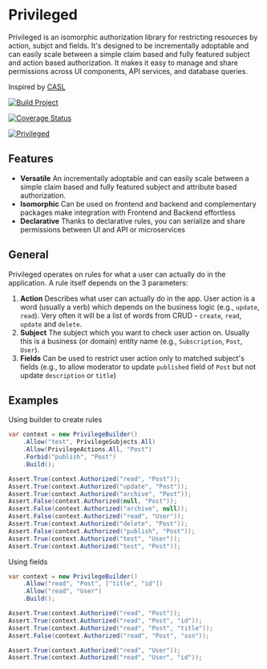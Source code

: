 # Privileged

Privileged is an isomorphic authorization library for restricting resources by action, subjct and fields. 
It's designed to be incrementally adoptable and can easily scale between a simple claim based and fully featured 
subject and action based authorization. It makes it easy to manage and share permissions across UI components, 
API services, and database queries.

Inspired by [CASL](https://github.com/stalniy/casl)

[![Build Project](https://github.com/loresoft/Privileged/actions/workflows/dotnet.yml/badge.svg)](https://github.com/loresoft/Privileged/actions/workflows/dotnet.yml)

[![Coverage Status](https://coveralls.io/repos/github/loresoft/Privileged/badge.svg?branch=main)](https://coveralls.io/github/loresoft/Privileged?branch=main)

[![Privileged](https://img.shields.io/nuget/v/Privileged.svg)](https://www.nuget.org/packages/Privileged/)
                                                                                                                                
## Features

* **Versatile** An incrementally adoptable and can easily scale between a simple claim based and fully featured subject and attribute based authorization.
* **Isomorphic** Can be used on frontend and backend and complementary packages make integration with Frontend and Backend effortless
* **Declarative** Thanks to declarative rules, you can serialize and share permissions between UI and API or microservices

## General

Privileged operates on rules for what a user can actually do in the application. A rule itself depends on the 3 parameters:

1. **Action**  Describes what user can actually do in the app. User action is a word (usually a verb) which depends on the business logic (e.g., `update`, `read`). Very often it will be a list of words from CRUD - `create`, `read`, `update` and `delete`.
2. **Subject**  The subject which you want to check user action on. Usually this is a business (or domain) entity name (e.g., `Subscription`, `Post`, `User`).
3. **Fields**  Can be used to restrict user action only to matched subject's fields (e.g., to allow moderator to update `published` field of `Post` but not update `description` or `title`)

## Examples

Using builder to create rules

```c#
var context = new PrivilegeBuilder()
    .Allow("test", PrivilegeSubjects.All)
    .Allow(PrivilegeActions.All, "Post")
    .Forbid("publish", "Post")
    .Build();

Assert.True(context.Authorized("read", "Post"));
Assert.True(context.Authorized("update", "Post"));
Assert.True(context.Authorized("archive", "Post"));
Assert.False(context.Authorized(null, "Post"));
Assert.False(context.Authorized("archive", null));
Assert.False(context.Authorized("read", "User"));
Assert.True(context.Authorized("delete", "Post"));
Assert.False(context.Authorized("publish", "Post"));
Assert.True(context.Authorized("test", "User"));
Assert.True(context.Authorized("test", "Post"));
```

Using fields

```c#
var context = new PrivilegeBuilder()
    .Allow("read", "Post", ["title", "id"])
    .Allow("read", "User")
    .Build();

Assert.True(context.Authorized("read", "Post"));
Assert.True(context.Authorized("read", "Post", "id"));
Assert.True(context.Authorized("read", "Post", "title"));
Assert.False(context.Authorized("read", "Post", "ssn"));

Assert.True(context.Authorized("read", "User"));
Assert.True(context.Authorized("read", "User", "id"));
```
